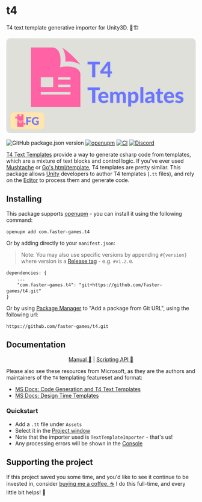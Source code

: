 # t4

T4 text template generative importer for Unity3D. 📝🏗

![Project logo; A pink package on a grey background, next to the text "T4 Templates" in purple](./Documentation~/header.png)

![GitHub package.json version](https://img.shields.io/github/package-json/v/faster-games/t4)
[![openupm](https://img.shields.io/npm/v/com.faster-games.t4?label=openupm&registry_uri=https://package.openupm.com)](https://openupm.com/packages/com.faster-games.t4/)
[![CI](https://github.com/faster-games/t4/actions/workflows/main.yml/badge.svg)](https://github.com/faster-games/t4/actions/workflows/main.yml)
[![Discord](https://img.shields.io/discord/862006447919726604)](https://discord.gg/QfQE6rWQqq)

[T4 Text Templates](https://docs.microsoft.com/en-us/visualstudio/modeling/code-generation-and-t4-text-templates) provide a way to generate csharp code from templates, which are a mixture of text blocks and control logic. If you've ever used [Mushtache](http://mustache.github.io/mustache.5.html) or [Go's html/template](https://gowebexamples.com/templates/), T4 templates are pretty similar. This package allows [Unity](http://unity3d.com/) developers to author T4 templates (`.tt` files), and rely on the [Editor](https://docs.unity3d.com/Manual/UsingTheEditor.html) to process them and generate code.

## Installing

This package supports [openupm](https://openupm.com/packages/com.faster-games.t4/) - you can install it using the following command:

```
openupm add com.faster-games.t4
```

Or by adding directly to your `manifest.json`:

> Note: You may also use specific versions by appending `#{version}` where version is a [Release tag](https://github.com/faster-games/t4/releases) - e.g. `#v1.2.0`.

```
dependencies: {
	...
	"com.faster-games.t4": "git+https://github.com/faster-games/t4.git"
}
```

Or by using [Package Manager](https://docs.unity3d.com/Manual/upm-ui-giturl.html) to "Add a package from Git URL", using the following url:

```
https://github.com/faster-games/t4.git
```

## Documentation

<center>

[Manual 📖](https://t4.faster-games.com/manual/getting-started.html) | [Scripting API 🔎](https://t4.faster-games.com/ref/FasterGames.T4.Editor.html)

</center>

Please also see these resources from Microsoft, as they are the authors and maintainers of the `T4` templating featureset and format:

- [MS Docs: Code Generation and T4 Text Templates](https://docs.microsoft.com/en-us/visualstudio/modeling/code-generation-and-t4-text-templates)
- [MS Docs: Design Time Templates](https://docs.microsoft.com/en-us/visualstudio/modeling/design-time-code-generation-by-using-t4-text-templates)

### Quickstart

- Add a `.tt` file under `Assets`
- Select it in the [Project window](https://docs.unity3d.com/Manual/ProjectView.html)
- Note that the importer used is `TextTemplateImporter` - that's us!
- Any processing errors will be shown in the [Console](https://docs.unity3d.com/Manual/Console.html)

## Supporting the project

If this project saved you some time, and you'd like to see it continue to be invested in, consider [buying me a coffee. ☕](https://www.buymeacoffee.com/bengreenier) I do this full-time, and every little bit helps! 💙
